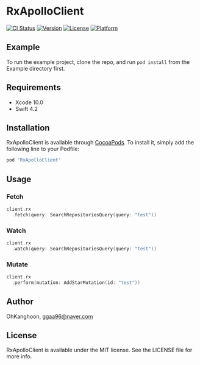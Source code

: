 # RxApolloClient

[![CI Status](https://img.shields.io/travis/OhKanghoon/RxApolloClient.svg?style=flat)](https://travis-ci.org/OhKanghoon/RxApolloClient)
[![Version](https://img.shields.io/cocoapods/v/RxApolloClient.svg?style=flat)](https://cocoapods.org/pods/RxApolloClient)
[![License](https://img.shields.io/cocoapods/l/RxApolloClient.svg?style=flat)](https://cocoapods.org/pods/RxApolloClient)
[![Platform](https://img.shields.io/cocoapods/p/RxApolloClient.svg?style=flat)](https://cocoapods.org/pods/RxApolloClient)

## Example

To run the example project, clone the repo, and run `pod install` from the Example directory first.

## Requirements

- Xcode 10.0
- Swift 4.2

## Installation

RxApolloClient is available through [CocoaPods](https://cocoapods.org). To install
it, simply add the following line to your Podfile:

```ruby
pod 'RxApolloClient'
```

## Usage
### Fetch
```swift
client.rx
  .fetch(query: SearchRepositoriesQuery(query: "test"))
```
### Watch
```swift
client.rx
  .watch(query: SearchRepositoriesQuery(query: "test"))
```
### Mutate
```swift
client.rx
  .perform(mutation: AddStarMutation(id: "test"))
```

## Author

OhKanghoon, ggaa96@naver.com

## License

RxApolloClient is available under the MIT license. See the LICENSE file for more info.
